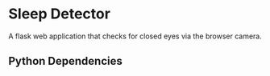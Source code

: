 # Sleep Detector
A flask web application that checks for closed eyes via the browser camera.

## Python Dependencies
